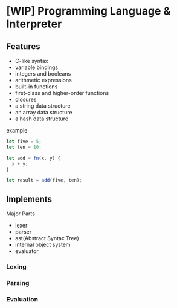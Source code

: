 # [WIP] Programming Language & Interpreter

## Features

- C-like syntax
- variable bindings
- integers and booleans
- arithmetic expressions
- built-in functions
- first-class and higher-order functions
- closures
- a string data structure
- an array data structure
- a hash data structure

example

```js
let five = 5;
let ten = 10;

let add = fn(x, y) {
  x + y;
}

let result = add(five, ten);
```

## Implements

Major Parts

- lexer
- parser
- ast(Abstract Syntax Tree)
- internal object system
- evaluator

### Lexing

### Parsing

### Evaluation
